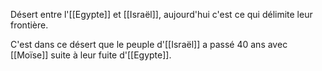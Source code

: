 Désert entre l'[[Egypte]] et [[Israël]], aujourd'hui c'est ce qui délimite leur frontière.

C'est dans ce désert que le peuple d'[[Israël]] a passé 40 ans avec [[Moïse]] suite à leur fuite d'[[Egypte]].